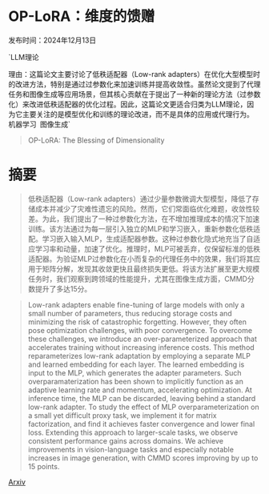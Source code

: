 # OP-LoRA：维度的馈赠

发布时间：2024年12月13日

`LLM理论

理由：这篇论文主要讨论了低秩适配器（Low-rank adapters）在优化大型模型时的改进方法，特别是通过过参数化来加速训练并提高收敛性。虽然论文提到了代理任务和图像生成等应用场景，但其核心贡献在于提出了一种新的理论方法（过参数化）来改进低秩适配器的优化过程。因此，这篇论文更适合归类为LLM理论，因为它主要关注的是模型优化和训练的理论改进，而不是具体的应用或代理行为。` `机器学习` `图像生成`

> OP-LoRA: The Blessing of Dimensionality

# 摘要

> 低秩适配器（Low-rank adapters）通过少量参数微调大型模型，降低了存储成本并减少了灾难性遗忘的风险。然而，它们常面临优化难题，收敛性较差。为此，我们提出了一种过参数化方法，在不增加推理成本的情况下加速训练。该方法通过为每一层引入独立的MLP和学习嵌入，重新参数化低秩适配。学习嵌入输入MLP，生成适配器参数。这种过参数化隐式地充当了自适应学习率和动量，加速了优化。推理时，MLP可被丢弃，仅保留标准的低秩适配器。为验证MLP过参数化在小而复杂的代理任务中的效果，我们将其应用于矩阵分解，发现其收敛更快且最终损失更低。将该方法扩展至更大规模任务时，我们观察到跨领域的性能提升，尤其在图像生成方面，CMMD分数提升了多达15分。

> Low-rank adapters enable fine-tuning of large models with only a small number of parameters, thus reducing storage costs and minimizing the risk of catastrophic forgetting. However, they often pose optimization challenges, with poor convergence. To overcome these challenges, we introduce an over-parameterized approach that accelerates training without increasing inference costs. This method reparameterizes low-rank adaptation by employing a separate MLP and learned embedding for each layer. The learned embedding is input to the MLP, which generates the adapter parameters. Such overparamaterization has been shown to implicitly function as an adaptive learning rate and momentum, accelerating optimization. At inference time, the MLP can be discarded, leaving behind a standard low-rank adapter. To study the effect of MLP overparameterization on a small yet difficult proxy task, we implement it for matrix factorization, and find it achieves faster convergence and lower final loss. Extending this approach to larger-scale tasks, we observe consistent performance gains across domains. We achieve improvements in vision-language tasks and especially notable increases in image generation, with CMMD scores improving by up to 15 points.

[Arxiv](https://arxiv.org/abs/2412.10362)